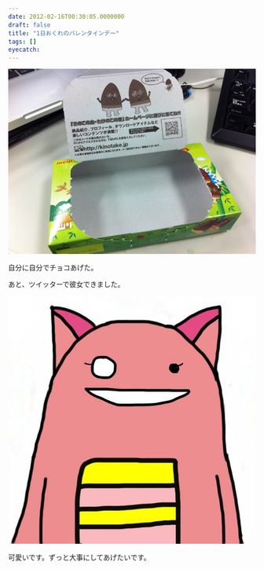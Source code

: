 ```yaml
---
date: 2012-02-16T00:30:05.0000000
draft: false
title: "1日おくれのバレンタインデー"
tags: []
eyecatch: 
---
```

<p><img src="20120215164511.jpg" alt="f:id:daruyanagi:20120215164511j:plain" title="f:id:daruyanagi:20120215164511j:plain" class="hatena-fotolife"></p><p>自分に自分でチョコあげた。</p><p>あと、ツイッターで彼女できました。</p><p><img src="20120216002937.jpg" alt="f:id:daruyanagi:20120216002937j:plain" title="f:id:daruyanagi:20120216002937j:plain" class="hatena-fotolife"></p><p>可愛いです。ずっと大事にしてあげたいです。</p>
